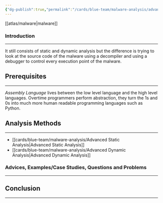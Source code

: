 ```yaml
---
{"dg-publish":true,"permalink":"/cards/blue-team/malware-analysis/advanced-analysis/","tags":["malware"]}
---
```


[[atlas/malware\|malware]] 
### Introduction 
---
It still consists of static and dynamic analysis but the difference is trying to look at the source code of the malware using a decompiler and using a debugger to control every execution point of the malware.
## Prerequisites
---
_Assembly Language_ lives between the low level language and the high level languages. Overtime programmers perform abstraction, they turn the 1s and 0s into much more human readable programming languages such as Python.
## Analysis Methods
---
- [[cards/blue-team/malware-analysis/Advanced Static Analysis\|Advanced Static Analysis]] 
- [[cards/blue-team/malware-analysis/Advanced Dynamic Analysis\|Advanced Dynamic Analysis]] 

### Advices, Examples/Case Studies, Questions and Problems
---

## Conclusion 
---


